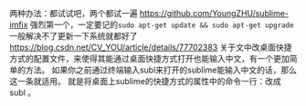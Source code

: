 两种办法：都试试吧，两个都试一遍
https://github.com/YoungZHU/sublime-imfix
强烈第一个，一定要记的`sudo apt-get update && sudo apt-get upgrade
`一般解决不了更新一下系统就都好了
https://blog.csdn.net/CV_YOU/article/details/77702383
关于文中改桌面快捷方式的配置文件，来使得其能通过桌面快捷方式打开也能输入中文，有一个更加简单的方法。
如果你之前通过终端输入subl来打开的sublime能输入中文的话，那么这一条就适用。
就是将桌面上sublime的快捷方式的属性中的命令一行：改成 subl 。
